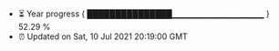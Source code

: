 - ⏳ Year progress { ███████████████▁▁▁▁▁▁▁▁▁▁▁▁▁▁▁ } 52.29 %
- ⏰ Updated on Sat, 10 Jul 2021 20:19:00 GMT

